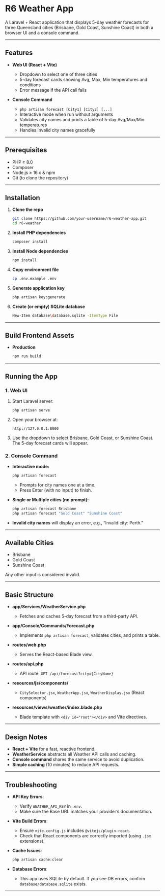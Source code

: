 # R6 Weather App

A Laravel + React application that displays 5-day weather forecasts for three Queensland cities (Brisbane, Gold Coast, Sunshine Coast) in both a browser UI and a console command.

---

## Features

- **Web UI (React + Vite)**  
  - Dropdown to select one of three cities  
  - 5-day forecast cards showing Avg, Max, Min temperatures and conditions  
  - Error message if the API call fails

- **Console Command**  
  - `php artisan forecast [City1] [City2] [...]`  
  - Interactive mode when run without arguments  
  - Validates city names and prints a table of 5-day Avg/Max/Min temperatures  
  - Handles invalid city names gracefully

---

## Prerequisites

- PHP ≥ 8.0  
- Composer  
- Node.js ≥ 16.x & npm  
- Git (to clone the repository)

---

## Installation

1. **Clone the repo**  
   ```bash
   git clone https://github.com/your-username/r6-weather-app.git
   cd r6-weather
   ```

2. **Install PHP dependencies**  
   ```bash
   composer install
   ```

3. **Install Node dependencies**  
   ```bash
   npm install
   ```

4. **Copy environment file**  
   ```bash
   cp .env.example .env
   ```

5. **Generate application key**  
   ```bash
   php artisan key:generate
   ```

6. **Create (or empty) SQLite database**  
   ```bash
   New-Item database\database.sqlite -ItemType File
   ```

---

## Build Frontend Assets

- **Production**  
  ```bash
  npm run build
  ```

---

## Running the App

### 1. Web UI

1. Start Laravel server:  
   ```bash
   php artisan serve
   ```
2. Open your browser at:  
   ```
   http://127.0.0.1:8000
   ```
3. Use the dropdown to select Brisbane, Gold Coast, or Sunshine Coast. The 5-day forecast cards will appear.

### 2. Console Command

- **Interactive mode:**  
  ```bash
  php artisan forecast
  ```
  - Prompts for city names one at a time.  
  - Press Enter (with no input) to finish.

- **Single or Multiple cities (no prompt):**  
  ```bash
  php artisan forecast Brisbane
  php artisan forecast "Gold Coast" "Sunshine Coast"
  ```
- **Invalid city names** will display an error, e.g., “Invalid city: Perth.”

---

## Available Cities

- Brisbane  
- Gold Coast  
- Sunshine Coast

Any other input is considered invalid.

---

## Basic Structure

- **app/Services/WeatherService.php**  
  - Fetches and caches 5-day forecast from a third-party API.

- **app/Console/Commands/Forecast.php**  
  - Implements `php artisan forecast`, validates cities, and prints a table.

- **routes/web.php**  
  - Serves the React-based Blade view.

- **routes/api.php**  
  - API route: `GET /api/forecast?city={CityName}`

- **resources/js/components/**  
  - `CitySelector.jsx`, `WeatherApp.jsx`, `WeatherDisplay.jsx` (React components)

- **resources/views/weather/index.blade.php**  
  - Blade template with `<div id="root"></div>` and Vite directives.

---

## Design Notes

- **React + Vite** for a fast, reactive frontend.  
- **WeatherService** abstracts all Weather API calls and caching.  
- **Console command** shares the same service to avoid duplication.  
- **Simple caching** (10 minutes) to reduce API requests.

---

## Troubleshooting

- **API Key Errors**:  
  - Verify `WEATHER_API_KEY` in `.env`.  
  - Make sure the Base URL matches your provider’s documentation.

- **Vite Build Errors**:  
  - Ensure `vite.config.js` includes `@vitejs/plugin-react`.  
  - Check that React components are correctly imported (using `.jsx` extensions).

- **Cache Issues**:  
  ```bash
  php artisan cache:clear
  ```

- **Database Errors**:  
  - This app uses SQLite by default. If you see DB errors, confirm `database/database.sqlite` exists.

---
